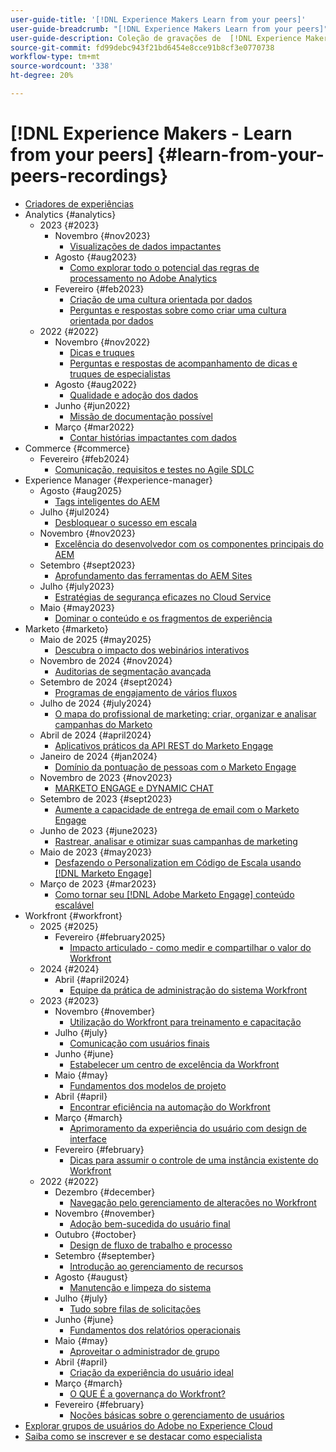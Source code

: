 ```yaml
---
user-guide-title: '[!DNL Experience Makers Learn from your peers]'
user-guide-breadcrumb: "[!DNL Experience Makers Learn from your peers]"
user-guide-description: Coleção de gravações de  [!DNL Experience Makers Learn from your peers]
source-git-commit: fd99debc943f21bd6454e8cce91b8cf3e0770738
workflow-type: tm+mt
source-wordcount: '338'
ht-degree: 20%

---
```



# [!DNL Experience Makers - Learn from your peers] {#learn-from-your-peers-recordings}

+ [Criadores de experiências](overview.md)
+ Analytics {#analytics}
   + 2023 {#2023}
      + Novembro {#nov2023}
         + [Visualizações de dados impactantes](analytics/nov2023/impactful-data-visualizations.md)
      + Agosto {#aug2023}
         + [Como explorar todo o potencial das regras de processamento no Adobe Analytics](analytics/aug2023/processing-rules.md)
      + Fevereiro {#feb2023}
         + [Criação de uma cultura orientada por dados](analytics/feb2023/data-driven-culture.md)
         + [Perguntas e respostas sobre como criar uma cultura orientada por dados](analytics/feb2023/data-driven-culture-q-and-a.md)
   + 2022 {#2022}
      + Novembro {#nov2022}
         + [Dicas e truques](analytics/nov2022/tips-and-tricks.md)
         + [Perguntas e respostas de acompanhamento de dicas e truques de especialistas](analytics/nov2022/tips-and-tricks-q-and-a.md)
      + Agosto {#aug2022}
         + [Qualidade e adoção dos dados](analytics/aug2022/data-quality.md)
      + Junho {#jun2022}
         + [Missão de documentação possível](analytics/june2022/mission-possible.md)
      + Março {#mar2022}
         + [Contar histórias impactantes com dados](analytics/mar2022/stories-with-data.md)
+ Commerce {#commerce}
   + Fevereiro {#feb2024}
      + [Comunicação, requisitos e testes no Agile SDLC](commerce/2024/agile-sdlc.md)
+ Experience Manager {#experience-manager}
   + Agosto {#aug2025}
      + [Tags inteligentes do AEM](experience-manager/aug2025/smart-tags.md)
   + Julho {#jul2024}
      + [Desbloquear o sucesso em escala](experience-manager/july2024/global-digital-presence.md)
   + Novembro {#nov2023}
      + [Excelência do desenvolvedor com os componentes principais do AEM](experience-manager/nov2023/core-components.md)
   + Setembro {#sept2023}
      + [Aprofundamento das ferramentas do AEM Sites](experience-manager/sept2023/aem-sites-tools.md)
   + Julho {#july2023}
      + [Estratégias de segurança eficazes no Cloud Service](experience-manager/july2023/effective-security-strategies-in-cloud-service.md)
   + Maio {#may2023}
      + [Dominar o conteúdo e os fragmentos de experiência](experience-manager/may2023/mastering-content-and-experience-fragments.md)
+ Marketo {#marketo}
   + Maio de 2025 {#may2025}
      + [Descubra o impacto dos webinários interativos](marketo/may2025/interactive-webinars.md)
   + Novembro de 2024 {#nov2024}
      + [Auditorias de segmentação avançada](marketo/nov2024/advanced-segmentation.md)
   + Setembro de 2024 {#sept2024}
      + [Programas de engajamento de vários fluxos](marketo/sept2024/multi-stream-engagement-programs.md)
   + Julho de 2024 {#july2024}
      + [O mapa do profissional de marketing: criar, organizar e analisar campanhas do Marketo](marketo/july2024/marketers-map-marketo-campaigns.md)
   + Abril de 2024 {#april2024}
      + [Aplicativos práticos da API REST do Marketo Engage](marketo/april2024/practical-applications-of-marketo-engage-rest-api.md)
   + Janeiro de 2024 {#jan2024}
      + [Domínio da pontuação de pessoas com o Marketo Engage](marketo/jan2024/person-scoring-mastery.md)
   + Novembro de 2023 {#nov2023}
      + [MARKETO ENGAGE e DYNAMIC CHAT](marketo/nov2023/dynamic-chat.md)
   + Setembro de 2023 {#sept2023}
      + [Aumente a capacidade de entrega de email com o Marketo Engage](marketo/sept2023/email-deliverability.md)
   + Junho de 2023 {#june2023}
      + [Rastrear, analisar e otimizar suas campanhas de marketing](marketo/june2023/marketing-campaigns.md)
   + Maio de 2023 {#may2023}
      + [Desfazendo o Personalization em Código de Escala usando  [!DNL Marketo Engage]](marketo/may2023/personalization-at-scale.md)
   + Março de 2023 {#mar2023}
      + [Como tornar seu  [!DNL Adobe Marketo Engage] conteúdo escalável](marketo/mar2023/templates-tokens-teamwork.md)
+ Workfront {#workfront}
   + 2025 {#2025}
      + Fevereiro {#february2025}
         + [Impacto articulado - como medir e compartilhar o valor do Workfront](workfront/2025/how-to-measure-and-share-workfront-value.md)
   + 2024 {#2024}
      + Abril {#april2024}
         + [Equipe da prática de administração do sistema Workfront](workfront/2024/04/staffing-your-workfront-system-admin-practice.md)
   + 2023 {#2023}
      + Novembro {#november}
         + [Utilização do Workfront para treinamento e capacitação](workfront/2023/11/using-workfront-for-training-and-enablement.md)
      + Julho {#july}
         + [Comunicação com usuários finais](workfront/2023/07/communicating-with-end-users.md)
      + Junho {#june}
         + [Estabelecer um centro de excelência da Workfront](workfront/2023/06/establishing-a-workfront-center-of-excellence.md)
      + Maio {#may}
         + [Fundamentos dos modelos de projeto](workfront/2023/05/foundations-of-project-templates.md)
      + Abril {#april}
         + [Encontrar eficiência na automação do Workfront](workfront/2023/04/finding-efficiencies-in-workfront-automation.md)
      + Março {#march}
         + [Aprimoramento da experiência do usuário com design de interface](workfront/2023/03/improving-user-experience-with-interface-design.md)
      + Fevereiro {#february}
         + [Dicas para assumir o controle de uma instância existente do Workfront](workfront/2023/02/tips-for-taking-over-an-existing-workfront-instance.md)
   + 2022 {#2022}
      + Dezembro {#december}
         + [Navegação pelo gerenciamento de alterações no Workfront](workfront/2022/12/navigating-change-management.md)
      + Novembro {#november}
         + [Adoção bem-sucedida do usuário final](workfront/2022/11/successful-end-user-adoption.md)
      + Outubro {#october}
         + [Design de fluxo de trabalho e processo](workfront/2022/10/workflow-and-process-design.md)
      + Setembro {#september}
         + [Introdução ao gerenciamento de recursos](workfront/2022/09/getting-started-with-resource-management.md)
      + Agosto {#august}
         + [Manutenção e limpeza do sistema](workfront/2022/08/system-maintenance-and-cleanup.md)
      + Julho {#july}
         + [Tudo sobre filas de solicitações](workfront/2022/07/all-about-request-queues.md)
      + Junho {#june}
         + [Fundamentos dos relatórios operacionais](workfront/2022/06/foundations-of-operational-reporting.md)
      + Maio {#may}
         + [Aproveitar o administrador de grupo](workfront/2022/05/leveraging-the-group-admin.md)
      + Abril {#april}
         + [Criação da experiência do usuário ideal](workfront/2022/04/designing-an-ideal-user-experience.md)
      + Março {#march}
         + [O QUE É a governança do Workfront?](workfront/2022/03/what-is-workfront-governance.md)
      + Fevereiro {#february}
         + [Noções básicas sobre o gerenciamento de usuários](workfront/2022/02/understanding-user-management.md)
+ [Explorar grupos de usuários do Adobe no Experience Cloud](./adobe-user-groups.md)
+ [Saiba como se inscrever e se destacar como especialista](./adobe-champion-application.md)
